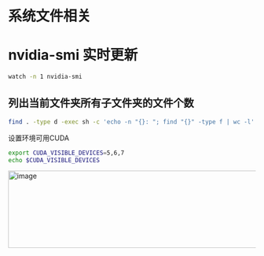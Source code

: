 # 系统文件相关

# nvidia-smi 实时更新

```Bash
watch -n 1 nvidia-smi
```

## 列出当前文件夹所有子文件夹的文件个数

```Bash
find . -type d -exec sh -c 'echo -n "{}: "; find "{}" -type f | wc -l' \;\
```

设置环境可用CUDA

```Bash
export CUDA_VISIBLE_DEVICES=5,6,7
echo $CUDA_VISIBLE_DEVICES
```

<img width="1478" height="157" alt="image" src="https://github.com/user-attachments/assets/d2f53625-6084-4cb0-b696-6058d654aeb4" />
